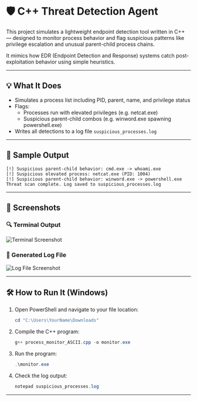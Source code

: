 # 🛡️ C++ Threat Detection Agent

This project simulates a lightweight endpoint detection tool written in C++ — designed to monitor process behavior and flag suspicious patterns like privilege escalation and unusual parent-child process chains.

It mimics how EDR (Endpoint Detection and Response) systems catch post-exploitation behavior using simple heuristics.

---

## 💡 What It Does

- Simulates a process list including PID, parent, name, and privilege status
- Flags:
  - Processes run with elevated privileges (e.g. netcat.exe)
  - Suspicious parent-child combos (e.g. winword.exe spawning powershell.exe)
- Writes all detections to a log file `suspicious_processes.log`

---

## 🧪 Sample Output

```
[!] Suspicious parent-child behavior: cmd.exe -> whoami.exe
[!] Suspicious elevated process: netcat.exe (PID: 1004)
[!] Suspicious parent-child behavior: winword.exe -> powershell.exe
Threat scan complete. Log saved to suspicious_processes.log
```

---

## 📸 Screenshots

### 🔍 Terminal Output

![Terminal Screenshot](./screenshot_terminal.png)

### 📄 Generated Log File

![Log File Screenshot](./suspicious_process_log.png)

---

## 🛠️ How to Run It (Windows)

1. Open PowerShell and navigate to your file location:
    ```powershell
    cd "C:\Users\YourName\Downloads"
    ```

2. Compile the C++ program:
    ```powershell
    g++ process_monitor_ASCII.cpp -o monitor.exe
    ```

3. Run the program:
    ```powershell
    .\monitor.exe
    ```

4. Check the log output:
    ```powershell
    notepad suspicious_processes.log
    ```

---

